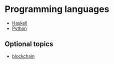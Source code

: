 # Programming languages

- [Haskell](./haskell/README.md)
- [Python](./python/README.md)

## Optional topics

- [blockchain](./optional/blockchain.md)
